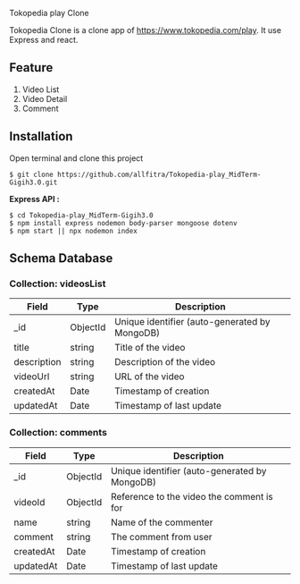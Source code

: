 Tokopedia play Clone

Tokopedia Clone is a clone app of https://www.tokopedia.com/play. 
It use Express and react.

## Feature

1. Video List
2. Video Detail
3. Comment

## Installation

Open terminal and clone this project
```
$ git clone https://github.com/allfitra/Tokopedia-play_MidTerm-Gigih3.0.git
```

**Express API :**

```
$ cd Tokopedia-play_MidTerm-Gigih3.0
$ npm install express nodemon body-parser mongoose dotenv
$ npm start || npx nodemon index
```

## Schema Database

### Collection: videosList

| Field       | Type   | Description             |
|-------------|--------|-------------------------|
| _id         | ObjectId | Unique identifier (auto-generated by MongoDB) |
| title       | string | Title of the video      |
| description | string | Description of the video|
| videoUrl    | string | URL of the video        |
| createdAt   | Date   | Timestamp of creation   |
| updatedAt   | Date   | Timestamp of last update|

### Collection: comments

| Field       | Type   | Description             |
|-------------|--------|-------------------------|
| _id         | ObjectId | Unique identifier (auto-generated by MongoDB) |
| videoId     | ObjectId | Reference to the video the comment is for |
| name        | string | Name of the commenter   |
| comment     | string | The comment from user     |
| createdAt   | Date   | Timestamp of creation   |
| updatedAt   | Date   | Timestamp of last update|
